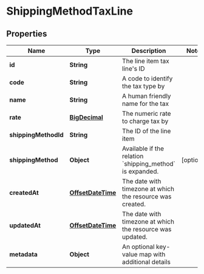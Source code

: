# ShippingMethodTaxLine

## Properties
Name | Type | Description | Notes
------------ | ------------- | ------------- | -------------
**id** | **String** | The line item tax line&#x27;s ID | 
**code** | **String** | A code to identify the tax type by | 
**name** | **String** | A human friendly name for the tax | 
**rate** | [**BigDecimal**](BigDecimal.md) | The numeric rate to charge tax by | 
**shippingMethodId** | **String** | The ID of the line item | 
**shippingMethod** | **Object** | Available if the relation &#x60;shipping_method&#x60; is expanded. |  [optional]
**createdAt** | [**OffsetDateTime**](OffsetDateTime.md) | The date with timezone at which the resource was created. | 
**updatedAt** | [**OffsetDateTime**](OffsetDateTime.md) | The date with timezone at which the resource was updated. | 
**metadata** | **Object** | An optional key-value map with additional details | 
